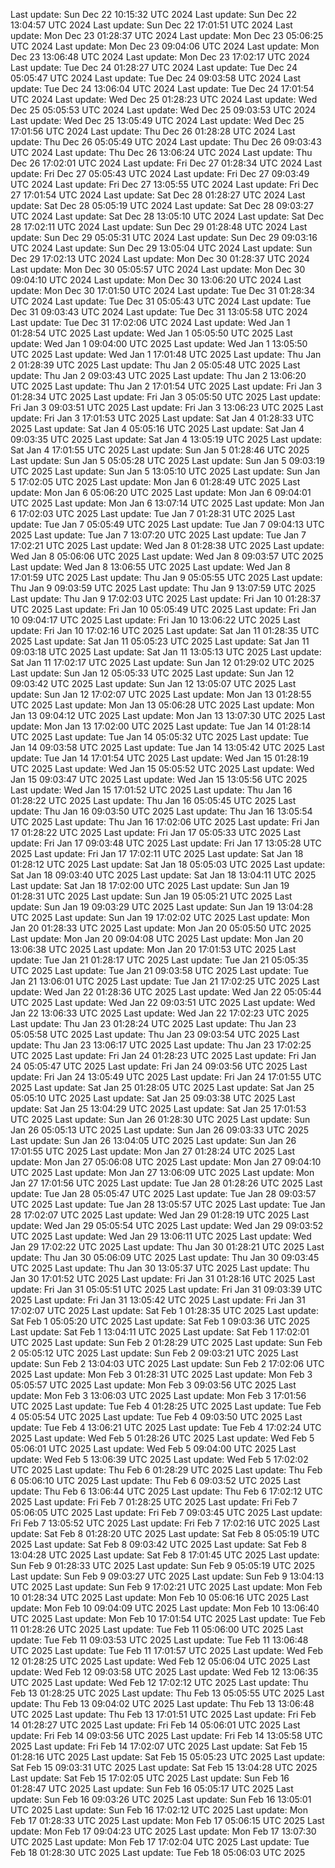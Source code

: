 Last update: Sun Dec 22 10:15:32 UTC 2024
Last update: Sun Dec 22 13:04:57 UTC 2024
Last update: Sun Dec 22 17:01:51 UTC 2024
Last update: Mon Dec 23 01:28:37 UTC 2024
Last update: Mon Dec 23 05:06:25 UTC 2024
Last update: Mon Dec 23 09:04:06 UTC 2024
Last update: Mon Dec 23 13:06:48 UTC 2024
Last update: Mon Dec 23 17:02:17 UTC 2024
Last update: Tue Dec 24 01:28:27 UTC 2024
Last update: Tue Dec 24 05:05:47 UTC 2024
Last update: Tue Dec 24 09:03:58 UTC 2024
Last update: Tue Dec 24 13:06:04 UTC 2024
Last update: Tue Dec 24 17:01:54 UTC 2024
Last update: Wed Dec 25 01:28:23 UTC 2024
Last update: Wed Dec 25 05:05:53 UTC 2024
Last update: Wed Dec 25 09:03:53 UTC 2024
Last update: Wed Dec 25 13:05:49 UTC 2024
Last update: Wed Dec 25 17:01:56 UTC 2024
Last update: Thu Dec 26 01:28:28 UTC 2024
Last update: Thu Dec 26 05:05:49 UTC 2024
Last update: Thu Dec 26 09:03:43 UTC 2024
Last update: Thu Dec 26 13:06:24 UTC 2024
Last update: Thu Dec 26 17:02:01 UTC 2024
Last update: Fri Dec 27 01:28:34 UTC 2024
Last update: Fri Dec 27 05:05:43 UTC 2024
Last update: Fri Dec 27 09:03:49 UTC 2024
Last update: Fri Dec 27 13:05:55 UTC 2024
Last update: Fri Dec 27 17:01:54 UTC 2024
Last update: Sat Dec 28 01:28:27 UTC 2024
Last update: Sat Dec 28 05:05:19 UTC 2024
Last update: Sat Dec 28 09:03:27 UTC 2024
Last update: Sat Dec 28 13:05:10 UTC 2024
Last update: Sat Dec 28 17:02:11 UTC 2024
Last update: Sun Dec 29 01:28:48 UTC 2024
Last update: Sun Dec 29 05:05:31 UTC 2024
Last update: Sun Dec 29 09:03:16 UTC 2024
Last update: Sun Dec 29 13:05:04 UTC 2024
Last update: Sun Dec 29 17:02:13 UTC 2024
Last update: Mon Dec 30 01:28:37 UTC 2024
Last update: Mon Dec 30 05:05:57 UTC 2024
Last update: Mon Dec 30 09:04:10 UTC 2024
Last update: Mon Dec 30 13:06:20 UTC 2024
Last update: Mon Dec 30 17:01:50 UTC 2024
Last update: Tue Dec 31 01:28:34 UTC 2024
Last update: Tue Dec 31 05:05:43 UTC 2024
Last update: Tue Dec 31 09:03:43 UTC 2024
Last update: Tue Dec 31 13:05:58 UTC 2024
Last update: Tue Dec 31 17:02:06 UTC 2024
Last update: Wed Jan  1 01:28:54 UTC 2025
Last update: Wed Jan  1 05:05:50 UTC 2025
Last update: Wed Jan  1 09:04:00 UTC 2025
Last update: Wed Jan  1 13:05:50 UTC 2025
Last update: Wed Jan  1 17:01:48 UTC 2025
Last update: Thu Jan  2 01:28:39 UTC 2025
Last update: Thu Jan  2 05:05:48 UTC 2025
Last update: Thu Jan  2 09:03:43 UTC 2025
Last update: Thu Jan  2 13:06:20 UTC 2025
Last update: Thu Jan  2 17:01:54 UTC 2025
Last update: Fri Jan  3 01:28:34 UTC 2025
Last update: Fri Jan  3 05:05:50 UTC 2025
Last update: Fri Jan  3 09:03:51 UTC 2025
Last update: Fri Jan  3 13:06:23 UTC 2025
Last update: Fri Jan  3 17:01:53 UTC 2025
Last update: Sat Jan  4 01:28:33 UTC 2025
Last update: Sat Jan  4 05:05:16 UTC 2025
Last update: Sat Jan  4 09:03:35 UTC 2025
Last update: Sat Jan  4 13:05:19 UTC 2025
Last update: Sat Jan  4 17:01:55 UTC 2025
Last update: Sun Jan  5 01:28:46 UTC 2025
Last update: Sun Jan  5 05:05:28 UTC 2025
Last update: Sun Jan  5 09:03:19 UTC 2025
Last update: Sun Jan  5 13:05:10 UTC 2025
Last update: Sun Jan  5 17:02:05 UTC 2025
Last update: Mon Jan  6 01:28:49 UTC 2025
Last update: Mon Jan  6 05:06:20 UTC 2025
Last update: Mon Jan  6 09:04:01 UTC 2025
Last update: Mon Jan  6 13:07:14 UTC 2025
Last update: Mon Jan  6 17:02:03 UTC 2025
Last update: Tue Jan  7 01:28:31 UTC 2025
Last update: Tue Jan  7 05:05:49 UTC 2025
Last update: Tue Jan  7 09:04:13 UTC 2025
Last update: Tue Jan  7 13:07:20 UTC 2025
Last update: Tue Jan  7 17:02:21 UTC 2025
Last update: Wed Jan  8 01:28:38 UTC 2025
Last update: Wed Jan  8 05:06:06 UTC 2025
Last update: Wed Jan  8 09:03:57 UTC 2025
Last update: Wed Jan  8 13:06:55 UTC 2025
Last update: Wed Jan  8 17:01:59 UTC 2025
Last update: Thu Jan  9 05:05:55 UTC 2025
Last update: Thu Jan  9 09:03:59 UTC 2025
Last update: Thu Jan  9 13:07:59 UTC 2025
Last update: Thu Jan  9 17:02:03 UTC 2025
Last update: Fri Jan 10 01:28:37 UTC 2025
Last update: Fri Jan 10 05:05:49 UTC 2025
Last update: Fri Jan 10 09:04:17 UTC 2025
Last update: Fri Jan 10 13:06:22 UTC 2025
Last update: Fri Jan 10 17:02:16 UTC 2025
Last update: Sat Jan 11 01:28:35 UTC 2025
Last update: Sat Jan 11 05:05:23 UTC 2025
Last update: Sat Jan 11 09:03:18 UTC 2025
Last update: Sat Jan 11 13:05:13 UTC 2025
Last update: Sat Jan 11 17:02:17 UTC 2025
Last update: Sun Jan 12 01:29:02 UTC 2025
Last update: Sun Jan 12 05:05:33 UTC 2025
Last update: Sun Jan 12 09:03:42 UTC 2025
Last update: Sun Jan 12 13:05:07 UTC 2025
Last update: Sun Jan 12 17:02:07 UTC 2025
Last update: Mon Jan 13 01:28:55 UTC 2025
Last update: Mon Jan 13 05:06:28 UTC 2025
Last update: Mon Jan 13 09:04:12 UTC 2025
Last update: Mon Jan 13 13:07:30 UTC 2025
Last update: Mon Jan 13 17:02:00 UTC 2025
Last update: Tue Jan 14 01:28:14 UTC 2025
Last update: Tue Jan 14 05:05:32 UTC 2025
Last update: Tue Jan 14 09:03:58 UTC 2025
Last update: Tue Jan 14 13:05:42 UTC 2025
Last update: Tue Jan 14 17:01:54 UTC 2025
Last update: Wed Jan 15 01:28:19 UTC 2025
Last update: Wed Jan 15 05:05:52 UTC 2025
Last update: Wed Jan 15 09:03:47 UTC 2025
Last update: Wed Jan 15 13:05:56 UTC 2025
Last update: Wed Jan 15 17:01:52 UTC 2025
Last update: Thu Jan 16 01:28:22 UTC 2025
Last update: Thu Jan 16 05:05:45 UTC 2025
Last update: Thu Jan 16 09:03:50 UTC 2025
Last update: Thu Jan 16 13:05:54 UTC 2025
Last update: Thu Jan 16 17:02:06 UTC 2025
Last update: Fri Jan 17 01:28:22 UTC 2025
Last update: Fri Jan 17 05:05:33 UTC 2025
Last update: Fri Jan 17 09:03:48 UTC 2025
Last update: Fri Jan 17 13:05:28 UTC 2025
Last update: Fri Jan 17 17:02:11 UTC 2025
Last update: Sat Jan 18 01:28:12 UTC 2025
Last update: Sat Jan 18 05:05:03 UTC 2025
Last update: Sat Jan 18 09:03:40 UTC 2025
Last update: Sat Jan 18 13:04:11 UTC 2025
Last update: Sat Jan 18 17:02:00 UTC 2025
Last update: Sun Jan 19 01:28:31 UTC 2025
Last update: Sun Jan 19 05:05:21 UTC 2025
Last update: Sun Jan 19 09:03:29 UTC 2025
Last update: Sun Jan 19 13:04:28 UTC 2025
Last update: Sun Jan 19 17:02:02 UTC 2025
Last update: Mon Jan 20 01:28:33 UTC 2025
Last update: Mon Jan 20 05:05:50 UTC 2025
Last update: Mon Jan 20 09:04:08 UTC 2025
Last update: Mon Jan 20 13:06:38 UTC 2025
Last update: Mon Jan 20 17:01:53 UTC 2025
Last update: Tue Jan 21 01:28:17 UTC 2025
Last update: Tue Jan 21 05:05:35 UTC 2025
Last update: Tue Jan 21 09:03:58 UTC 2025
Last update: Tue Jan 21 13:06:01 UTC 2025
Last update: Tue Jan 21 17:02:25 UTC 2025
Last update: Wed Jan 22 01:28:36 UTC 2025
Last update: Wed Jan 22 05:05:44 UTC 2025
Last update: Wed Jan 22 09:03:51 UTC 2025
Last update: Wed Jan 22 13:06:33 UTC 2025
Last update: Wed Jan 22 17:02:23 UTC 2025
Last update: Thu Jan 23 01:28:24 UTC 2025
Last update: Thu Jan 23 05:05:58 UTC 2025
Last update: Thu Jan 23 09:03:54 UTC 2025
Last update: Thu Jan 23 13:06:17 UTC 2025
Last update: Thu Jan 23 17:02:25 UTC 2025
Last update: Fri Jan 24 01:28:23 UTC 2025
Last update: Fri Jan 24 05:05:47 UTC 2025
Last update: Fri Jan 24 09:03:56 UTC 2025
Last update: Fri Jan 24 13:05:49 UTC 2025
Last update: Fri Jan 24 17:01:55 UTC 2025
Last update: Sat Jan 25 01:28:05 UTC 2025
Last update: Sat Jan 25 05:05:10 UTC 2025
Last update: Sat Jan 25 09:03:38 UTC 2025
Last update: Sat Jan 25 13:04:29 UTC 2025
Last update: Sat Jan 25 17:01:53 UTC 2025
Last update: Sun Jan 26 01:28:30 UTC 2025
Last update: Sun Jan 26 05:05:13 UTC 2025
Last update: Sun Jan 26 09:03:33 UTC 2025
Last update: Sun Jan 26 13:04:05 UTC 2025
Last update: Sun Jan 26 17:01:55 UTC 2025
Last update: Mon Jan 27 01:28:24 UTC 2025
Last update: Mon Jan 27 05:06:08 UTC 2025
Last update: Mon Jan 27 09:04:10 UTC 2025
Last update: Mon Jan 27 13:06:09 UTC 2025
Last update: Mon Jan 27 17:01:56 UTC 2025
Last update: Tue Jan 28 01:28:26 UTC 2025
Last update: Tue Jan 28 05:05:47 UTC 2025
Last update: Tue Jan 28 09:03:57 UTC 2025
Last update: Tue Jan 28 13:05:57 UTC 2025
Last update: Tue Jan 28 17:02:07 UTC 2025
Last update: Wed Jan 29 01:28:19 UTC 2025
Last update: Wed Jan 29 05:05:54 UTC 2025
Last update: Wed Jan 29 09:03:52 UTC 2025
Last update: Wed Jan 29 13:06:11 UTC 2025
Last update: Wed Jan 29 17:02:22 UTC 2025
Last update: Thu Jan 30 01:28:21 UTC 2025
Last update: Thu Jan 30 05:06:09 UTC 2025
Last update: Thu Jan 30 09:03:45 UTC 2025
Last update: Thu Jan 30 13:05:37 UTC 2025
Last update: Thu Jan 30 17:01:52 UTC 2025
Last update: Fri Jan 31 01:28:16 UTC 2025
Last update: Fri Jan 31 05:05:51 UTC 2025
Last update: Fri Jan 31 09:03:39 UTC 2025
Last update: Fri Jan 31 13:05:42 UTC 2025
Last update: Fri Jan 31 17:02:07 UTC 2025
Last update: Sat Feb  1 01:28:35 UTC 2025
Last update: Sat Feb  1 05:05:20 UTC 2025
Last update: Sat Feb  1 09:03:36 UTC 2025
Last update: Sat Feb  1 13:04:11 UTC 2025
Last update: Sat Feb  1 17:02:01 UTC 2025
Last update: Sun Feb  2 01:28:29 UTC 2025
Last update: Sun Feb  2 05:05:12 UTC 2025
Last update: Sun Feb  2 09:03:21 UTC 2025
Last update: Sun Feb  2 13:04:03 UTC 2025
Last update: Sun Feb  2 17:02:06 UTC 2025
Last update: Mon Feb  3 01:28:31 UTC 2025
Last update: Mon Feb  3 05:05:57 UTC 2025
Last update: Mon Feb  3 09:03:56 UTC 2025
Last update: Mon Feb  3 13:06:03 UTC 2025
Last update: Mon Feb  3 17:01:56 UTC 2025
Last update: Tue Feb  4 01:28:25 UTC 2025
Last update: Tue Feb  4 05:05:54 UTC 2025
Last update: Tue Feb  4 09:03:50 UTC 2025
Last update: Tue Feb  4 13:06:21 UTC 2025
Last update: Tue Feb  4 17:02:24 UTC 2025
Last update: Wed Feb  5 01:28:26 UTC 2025
Last update: Wed Feb  5 05:06:01 UTC 2025
Last update: Wed Feb  5 09:04:00 UTC 2025
Last update: Wed Feb  5 13:06:39 UTC 2025
Last update: Wed Feb  5 17:02:02 UTC 2025
Last update: Thu Feb  6 01:28:29 UTC 2025
Last update: Thu Feb  6 05:06:10 UTC 2025
Last update: Thu Feb  6 09:03:52 UTC 2025
Last update: Thu Feb  6 13:06:44 UTC 2025
Last update: Thu Feb  6 17:02:12 UTC 2025
Last update: Fri Feb  7 01:28:25 UTC 2025
Last update: Fri Feb  7 05:06:05 UTC 2025
Last update: Fri Feb  7 09:03:45 UTC 2025
Last update: Fri Feb  7 13:05:52 UTC 2025
Last update: Fri Feb  7 17:02:16 UTC 2025
Last update: Sat Feb  8 01:28:20 UTC 2025
Last update: Sat Feb  8 05:05:19 UTC 2025
Last update: Sat Feb  8 09:03:42 UTC 2025
Last update: Sat Feb  8 13:04:28 UTC 2025
Last update: Sat Feb  8 17:01:45 UTC 2025
Last update: Sun Feb  9 01:28:33 UTC 2025
Last update: Sun Feb  9 05:05:19 UTC 2025
Last update: Sun Feb  9 09:03:27 UTC 2025
Last update: Sun Feb  9 13:04:13 UTC 2025
Last update: Sun Feb  9 17:02:21 UTC 2025
Last update: Mon Feb 10 01:28:34 UTC 2025
Last update: Mon Feb 10 05:06:16 UTC 2025
Last update: Mon Feb 10 09:04:09 UTC 2025
Last update: Mon Feb 10 13:06:40 UTC 2025
Last update: Mon Feb 10 17:01:54 UTC 2025
Last update: Tue Feb 11 01:28:26 UTC 2025
Last update: Tue Feb 11 05:06:00 UTC 2025
Last update: Tue Feb 11 09:03:53 UTC 2025
Last update: Tue Feb 11 13:06:48 UTC 2025
Last update: Tue Feb 11 17:01:57 UTC 2025
Last update: Wed Feb 12 01:28:25 UTC 2025
Last update: Wed Feb 12 05:06:04 UTC 2025
Last update: Wed Feb 12 09:03:58 UTC 2025
Last update: Wed Feb 12 13:06:35 UTC 2025
Last update: Wed Feb 12 17:02:12 UTC 2025
Last update: Thu Feb 13 01:28:25 UTC 2025
Last update: Thu Feb 13 05:05:55 UTC 2025
Last update: Thu Feb 13 09:04:02 UTC 2025
Last update: Thu Feb 13 13:06:48 UTC 2025
Last update: Thu Feb 13 17:01:51 UTC 2025
Last update: Fri Feb 14 01:28:27 UTC 2025
Last update: Fri Feb 14 05:06:01 UTC 2025
Last update: Fri Feb 14 09:03:56 UTC 2025
Last update: Fri Feb 14 13:05:58 UTC 2025
Last update: Fri Feb 14 17:02:07 UTC 2025
Last update: Sat Feb 15 01:28:16 UTC 2025
Last update: Sat Feb 15 05:05:23 UTC 2025
Last update: Sat Feb 15 09:03:31 UTC 2025
Last update: Sat Feb 15 13:04:28 UTC 2025
Last update: Sat Feb 15 17:02:05 UTC 2025
Last update: Sun Feb 16 01:28:47 UTC 2025
Last update: Sun Feb 16 05:05:17 UTC 2025
Last update: Sun Feb 16 09:03:26 UTC 2025
Last update: Sun Feb 16 13:05:01 UTC 2025
Last update: Sun Feb 16 17:02:12 UTC 2025
Last update: Mon Feb 17 01:28:33 UTC 2025
Last update: Mon Feb 17 05:06:15 UTC 2025
Last update: Mon Feb 17 09:04:23 UTC 2025
Last update: Mon Feb 17 13:07:30 UTC 2025
Last update: Mon Feb 17 17:02:04 UTC 2025
Last update: Tue Feb 18 01:28:30 UTC 2025
Last update: Tue Feb 18 05:06:03 UTC 2025
